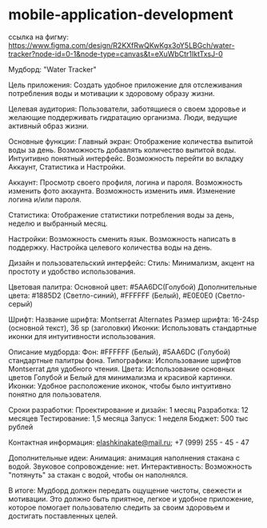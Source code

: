 # mobile-application-development
ссылка на фигму: https://www.figma.com/design/R2KXfRwQKwKgx3oY5LBGch/water-tracker?node-id=0-1&node-type=canvas&t=eXuWbCtr1IktTxsJ-0

Мудборд: "Water Tracker"

Цель приложения:
Создать удобное приложение для отслеживания потребления воды и мотивации к здоровому образу жизни.

Целевая аудитория:
Пользователи, заботящиеся о своем здоровье и желающие поддерживать гидратацию организма.
Люди, ведущие активный образ жизни.

Основные функции:
Главный экран:
Отображение количества выпитой воды за день.
Возможность добавлять количество выпитой воды.
Интуитивно понятный интерфейс.
Возможность перейти во вкладку Аккаунт, Статистика и Настройки.

Аккаунт:
Просмотр своего профиля, логина и пароля.
Возможность изменить фото аккаунта.
Возможность изменить имя.
Изменение логина и/или пароля.

Статистика:
Отображение статистики потребления воды за день, неделю и выбранный месяц.

Настройки:
Возможность сменить язык.
Возможность написать в поддержку.
Настройка целевого количества воды на день.

Дизайн и пользовательский интерфейс:
Стиль: Минимализм, акцент на простоту и удобство использования.

Цветовая палитра:
Основной цвет: #5AA6DC(Голубой)
Дополнительные цвета: #1885D2 (Светло-синий), #FFFFFF (Белый), #E0E0E0 (Светло-серый)

Шрифт:
Название шрифта: Montserrat Alternates 
Размер шрифта: 16-24sp (основной текст), 36 sp (заголовки)
Иконки: Использовать стандартные иконки для интуитивности использования.

Описание мудборда:
Фон: #FFFFFF (Белый), #5AA6DC (Голубой) стандартные палитры фона.
Типографика: Использование шрифтов Montserrat для удобного чтения.
Цвета: Использование основных цветов Голубой и Белый для минимализма и красивой картинки.
Иконки: Удобное расположение иконок, чтобы было интуитивно понятно для пользователя.

Сроки разработки:
Проектирование и дизайн: 1 месяц
Разработка: 12 месяцев
Тестирование: 1,5 месяца
Запуск: 1 неделя
Бюджет: 500 тыс рублей

Контактная информация: elashkinakate@mail.ru; +7 (999) 255 - 45 - 47

Дополнительные идеи:
Анимация: анимация наполнения стакана с водой.
Звуковое сопровождение: нет.
Интерактивность: Возможность "потянуть" за стакан с водой, чтобы он наполнялся.

В итоге:
Мудборд должен передать ощущение чистоты, свежести и мотивации. Это должно быть приятное, легкое и удобное приложение, которое помогает пользователю следить за своим здоровьем и достигать поставленных целей.
